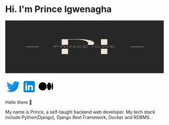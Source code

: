 # Hi. I'm  Prince Igwenagha
![PrinceIgwe's logo](assets/prince_igwe.jpg#gh-dark-mode-only)

[![Twitter Badge](assets/icons8-twitter-48.png)](https://twitter.com/IgwePrince0)
[![LinkedIn Badge](assets/icons8-linkedin-48.png)](https://www.linkedin.com/in/prince-igwenagha-11b702162/)
[![Medium Badge](assets/icons8-medium-50.png)](https://princeigwe.medium.com/)


Hello there :vulcan_salute:

My name is Prince, a self-taught backend web developer. My tech stack include Python(Django), Django Rest Framework, Docker and RDBMS.